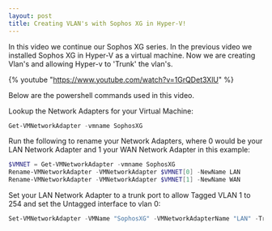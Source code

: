 ```yaml
---
layout: post
title: Creating VLAN's with Sophos XG in Hyper-V!
---
```


In this video we continue our Sophos XG series. In the previous video we installed Sophos XG in Hyper-V as a virtual machine.
Now we are creating Vlan's and allowing Hyper-v to 'Trunk' the vlan's.

{% youtube "https://www.youtube.com/watch?v=1GrQDet3XlU" %}


Below are the powershell commands used in this video.

Lookup the Network Adapters for your Virtual Machine:
```powershell
Get-VMNetworkAdapter -vmname SophosXG
```

Run the following to rename your Network Adapters, where 0 would be your LAN Network Adapter and 1 your WAN Network Adapter in this example:
```powershell
$VMNET = Get-VMNetworkAdapter -vmname SophosXG
Rename-VMNetworkAdapter -VMNetworkAdapter $VMNET[0] -NewName LAN
Rename-VMNetworkAdapter -VMNetworkAdapter $VMNET[1] -NewName WAN
```

Set your LAN Network Adapter to a trunk port to allow Tagged VLAN 1 to 254 and set the Untagged interface to vlan 0:
```powershell
Set-VMNetworkAdapter -VMName "SophosXG" -VMNetworkAdapterName "LAN" -Trunk -Allowedvlanidlist 1-254 -nativevlanid 0
```
